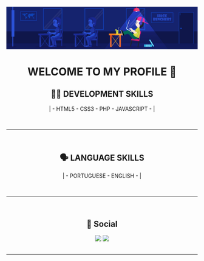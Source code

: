 ![Banner](img/banner.jpg)

<h1 align="center"> WELCOME TO MY PROFILE 👋 </h1>
    <p>
    <h2 align="center">👨‍🎨 DEVELOPMENT SKILLS</h2>
    <div align="center">| - HTML5 - CSS3 - PHP - JAVASCRIPT - |</div>
    </p>
<br>
<hr>
<br>
    <p>
    <h2 align="center">🗣️ LANGUAGE SKILLS</h2>
    <div align="center">| - PORTUGUESE - ENGLISH - |</div>
    </p>
<br>
<hr>
<br>
<div style="">
    <h2 align="center">📱 Social</h2>
    <div align="center">
    <a href="https://github.com/tommyniceboy"><img src="https://img.shields.io/badge/GitHub-100000?style=for-the-badge&logo=github&logoColor=white" href="https://github.com/tommyniceboy" /></a>
    <a href="https://twitter.com/tommyniceboy"><img src="https://img.shields.io/badge/Twitter-1DA1F2?style=for-the-badge&logo=twitter&logoColor=white" /></a>
    </div>
</div>
<br>
<hr>
<br>
<!--
**tommyniceboy/tommyniceboy** is a ✨ _special_ ✨ repository because its `README.md` (this file) appears on your GitHub profile.

Here are some ideas to get you started:

- 🔭 I’m currently working on ...
- 🌱 I’m currently learning ...
- 👯 I’m looking to collaborate on ...
- 🤔 I’m looking for help with ...
- 💬 Ask me about ...
- 📫 How to reach me: ...
- 😄 Pronouns: ...
- ⚡ Fun fact: ...
-->
